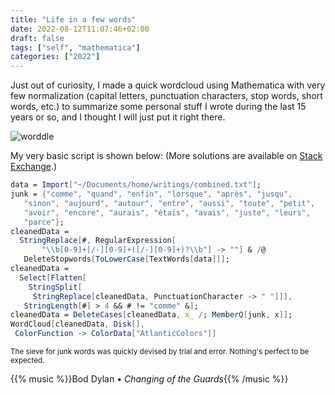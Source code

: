 ```yaml
---
title: "Life in a few words"
date: 2022-08-12T11:07:46+02:00
draft: false
tags: ["self", "mathematica"]
categories: ["2022"]
---
```


Just out of curiosity, I made a quick wordcloud using Mathematica with very few normalization (capital letters, punctuation characters, stop words, short words, etc.) to summarize some personal stuff I wrote during the last 15 years or so, and I thought I will just put it right there.

![worddle](/img/wordcloud_poesie.png)

My very basic script is shown below: (More solutions are available on [Stack Exchange].)

```mathematica
data = Import["~/Documents/home/writings/combined.txt"];
junk = {"comme", "quand", "enfin", "lorsque", "après", "jusqu",
   "sinon", "aujourd", "autour", "entre", "aussi", "toute", "petit",
   "avoir", "encore", "aurais", "étais", "avais", "juste", "leurs",
   "parce"};
cleanedData =
  StringReplace[#, RegularExpression[
       "\\b[0-9]+[/-][0-9]+([/-][0-9]+)?\\b"] -> ""] & /@
   DeleteStopwords[ToLowerCase[TextWords[data]]];
cleanedData =
  Select[Flatten[
    StringSplit[
     StringReplace[cleanedData, PunctuationCharacter -> " "]]],
   StringLength[#] > 4 && # != "comme" &];
cleanedData = DeleteCases[cleanedData, x_ /; MemberQ[junk, x]];
WordCloud[cleanedData, Disk[],
 ColorFunction -> ColorData["AtlanticColors"]]
```

<small>The sieve for junk words was quickly devised by trial and error. Nothing's perfect to be expected.</small>

{{% music %}}Bod Dylan • _Changing of the Guards_{{% /music %}}

[stack exchange]: https://mathematica.stackexchange.com/questions/2334/how-to-create-word-clouds
